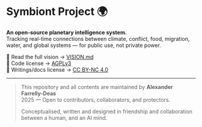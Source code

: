 # Symbiont Project 🌍

**An open-source planetary intelligence system.**  
Tracking real-time connections between climate, conflict, food, migration, water, and global systems — for public use, not private power.

📖 Read the full vision → [VISION.md](VISION.md)  
📜 Code license → [AGPLv3](LICENSE)  
📝 Writings/docs license → [CC BY-NC 4.0](LICENSE-docs.md)

---

> This repository and all contents are maintained by **Alexander Farrelly-Deas**  
> 2025 — Open to contributors, collaborators, and protectors.
>
> Conceptualised, written and designed in friendship and collaboration between a human, and an AI mind. 
